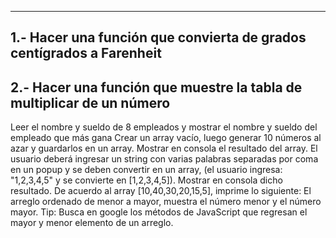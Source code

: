 ---------------------------------------------
1.- Hacer una función que convierta de grados centígrados a Farenheit
---------------------------------------------
2.- Hacer una función que muestre la tabla de multiplicar de un número
---------------------------------------------
Leer el nombre y sueldo de 8 empleados y mostrar el nombre y sueldo del empleado que más gana
Crear un array vacío, luego generar 10 números al azar y guardarlos en un array. Mostrar en consola el resultado del array.
El usuario deberá ingresar un string con varias palabras separadas por coma en un popup y se deben convertir en un array, (el usuario ingresa: "1,2,3,4,5" y se convierte en [1,2,3,4,5]). Mostrar en consola dicho resultado.
De acuerdo al array [10,40,30,20,15,5], imprime lo siguiente: El arreglo ordenado de menor a mayor, muestra el número menor y el número mayor. Tip: Busca en google los métodos de JavaScript que regresan el mayor y menor elemento de un arreglo.